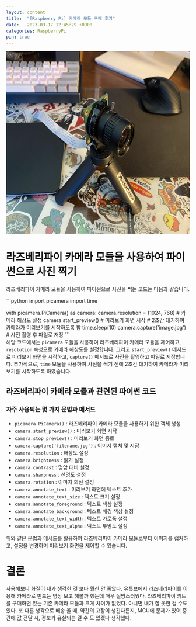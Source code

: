 ```yaml
---
layout: content
title:  "[Raspberry Pi] 카메라 모듈 구매 후기"
date:   2023-03-17 12:45:29 +0900
categories: RaspberryPi
pin: true
---
```


<img src="/img/blogimg/RaspberryPi/IMG_3344.jpeg" style="height:500px">
<!-- ![라즈베리파이 카메라]({{site.img}}/blogimg/RaspberryPi/IMG_3344.jpeg "카메라 모듈") -->

# 라즈베리파이 카메라 모듈을 사용하여 파이썬으로 사진 찍기

라즈베리파이 카메라 모듈을 사용하여 파이썬으로 사진을 찍는 코드는 다음과 같습니다.

\```python
import picamera
import time

with picamera.PiCamera() as camera:
    camera.resolution = (1024, 768) # 카메라 해상도 설정
    camera.start_preview() # 미리보기 화면 시작
    # 2초간 대기하여 카메라가 미리보기를 시작하도록 함
    time.sleep(10)
    camera.capture('image.jpg') # 사진 촬영 후 파일로 저장
\```
<br>
해당 코드에서는 `picamera` 모듈을 사용하여 라즈베리파이 카메라 모듈을 제어하고, `resolution` 속성으로 카메라 해상도를 설정합니다. 그리고 `start_preview()` 메서드로 미리보기 화면을 시작하고, `capture()` 메서드로 사진을 촬영하고 파일로 저장합니다. 추가적으로, `time` 모듈을 사용하여 사진을 찍기 전에 2초간 대기하여 카메라가 미리보기를 시작하도록 하였습니다.

## 라즈베리파이 카메라 모듈과 관련된 파이썬 코드

### 자주 사용되는 몇 가지 문법과 메서드

- `picamera.PiCamera()` : 라즈베리파이 카메라 모듈을 사용하기 위한 객체 생성
- `camera.start_preview()` : 미리보기 화면 시작
- `camera.stop_preview()` : 미리보기 화면 종료
- `camera.capture('filename.jpg')` : 이미지 캡처 및 저장
- `camera.resolution` : 해상도 설정
- `camera.brightness` : 밝기 설정
- `camera.contrast` : 명암 대비 설정
- `camera.sharpness` : 선명도 설정
- `camera.rotation` : 이미지 회전 설정
- `camera.annotate_text` : 미리보기 화면에 텍스트 추가
- `camera.annotate_text_size` : 텍스트 크기 설정
- `camera.annotate_foreground` : 텍스트 색상 설정
- `camera.annotate_background` : 텍스트 배경 색상 설정
- `camera.annotate_text_width` : 텍스트 가로폭 설정
- `camera.annotate_text_alpha` : 텍스트 투명도 설정

위와 같은 문법과 메서드를 활용하여 라즈베리파이 카메라 모듈로부터 이미지를 캡처하고, 설정을 변경하며 미리보기 화면을 제어할 수 있습니다.


# 결론
사용해보니 화질이 내가 생각한 것 보다 훨신 안 좋았다. 유튜브에서 라즈베리파이를 이용해 카메라로 만드는 영상 보고 해볼까 했는데 매우 실망스러웠다. 라즈베리파이 키트를 구매하면 있는 기존 카메라 모듈과 크게 차이가 없었다. 아니면 내가 잘 못한 걸 수도 있다.
또 다른 생각으로 배송 올 때, 약간의 고장이 생긴다든지, MCU에 문제가 있어 중간에 값 전달 시, 정보가 유실되는 걸 수 도 있겠다 생각했다.
